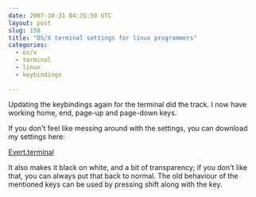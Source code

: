 ```yaml
---
date: 2007-10-31 04:35:50 UTC
layout: post
slug: 158
title: "OS/X terminal settings for linux programmers"
categories:
  - os/x
  - terminal
  - linux
  - keybindings

---
```

<p>Updating the keybindings again for the terminal did the track. I now have working home, end, page-up and page-down keys.</p>

<p>If you don't feel like messing around with the settings, you can download my settings here:</p>

<p><a href="/resources/Evert.terminal">Evert.terminal</a></p>

<p>It also makes it black on white, and a bit of transparency; if you don't like that, you can always put that back to normal. The old behaviour of the mentioned keys can be used by pressing shift along with the key.</p>